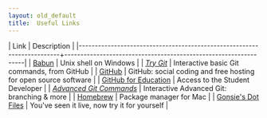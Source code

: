 ```yaml
---
layout: old_default
title:  Useful Links
---
```


| Link                                                                   | Description                                                     |
|------------------------------------------------------------------------+-----------------------------------------------------------------|
| [Babun](http://babun.github.io)                                        | Unix shell on Windows                                           |
| *[Try Git](http://try.github.io)*                                      | Interactive basic Git commands, from GitHub                     |
| [GitHub](http://github.com)                                            | GitHub: social coding and free hosting for open source software |
| [GitHub for Education](http://education.github.com)                    | Access to the Student Developer                                 |
| *[Advanced Git Commands](http://pcottle.github.io/learnGitBranching/)* | Interactive Advanced Git: branching & more                      |
| [Homebrew](http://brew.sh)                                             | Package manager for Mac                                         |
| [Gonsie's Dot Files](http://github.com/gonsie/dotfiles)                | You've seen it live, now try it for yourself                    |


